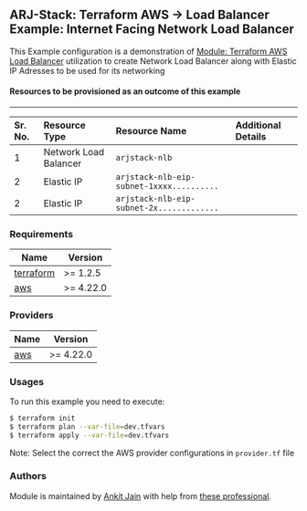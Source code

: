 ## ARJ-Stack: Terraform AWS -> Load Balancer Example: Internet Facing Network Load Balancer

This Example configuration is a demonstration of [Module: Terraform AWS Load Balancer](https://github.com/ankit-jn/terraform-aws-load-balancer) utilization to create Network Load Balancer along with Elastic IP Adresses to be used for its networking

#### Resources to be provisioned as an outcome of this example
---

| Sr. No. | Resource Type | Resource Name | Additional Details |
|:------|:------|:------|:------|
| 1 | Network Load Balancer | `arjstack-nlb` |  |
| 2 | Elastic IP | `arjstack-nlb-eip-subnet-1xxxx..........` |  |
| 2 | Elastic IP | `arjstack-nlb-eip-subnet-2x.............` |  |

### Requirements

| Name | Version |
|------|---------|
| <a name="requirement_terraform"></a> [terraform](#requirement\_terraform) | >= 1.2.5 |
| <a name="requirement_aws"></a> [aws](#requirement\_aws) | >= 4.22.0 |

### Providers

| Name | Version |
|------|---------|
| <a name="provider_aws"></a> [aws](#provider\_aws) | >= 4.22.0 |

### Usages

To run this example you need to execute:

```bash
$ terraform init
$ terraform plan --var-file=dev.tfvars
$ terraform apply --var-file=dev.tfvars
```

Note: Select the correct the AWS provider configurations in `provider.tf` file

### Authors

Module is maintained by [Ankit Jain](https://github.com/ankit-jn) with help from [these professional](https://github.com/ankit-jn/terraform-aws-examples/graphs/contributors).